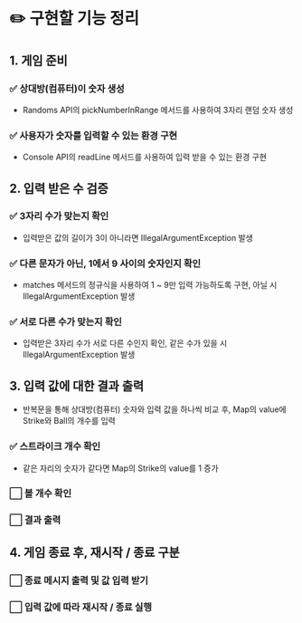 # ✏️ 구현할 기능 정리
## 1. 게임 준비
### ✅ 상대방(컴퓨터)이 숫자 생성 
- Randoms API의 pickNumberInRange 메서드를 사용하여 3자리 랜덤 숫자 생성 
### ✅ 사용자가 숫자를 입력할 수 있는 환경 구현
- Console API의 readLine 메서드를 사용하여 입력 받을 수 있는 환경 구현
## 2. 입력 받은 수 검증 
### ✅ 3자리 수가 맞는지 확인
- 입력받은 값의 길이가 3이 아니라면 IllegalArgumentException 발생
### ✅ 다른 문자가 아닌, 1에서 9 사이의 숫자인지 확인
- matches 메서드의 정규식을 사용하여 1 ~ 9만 입력 가능하도록 구현, 아닐 시 IllegalArgumentException 발생
### ✅ 서로 다른 수가 맞는지 확인
- 입력받은 3자리 수가 서로 다른 수인지 확인, 같은 수가 있을 시 IllegalArgumentException 발생 
## 3. 입력 값에 대한 결과 출력
- 반복문을 통해 상대방(컴퓨터) 숫자와 입력 값을 하나씩 비교 후, Map의 value에 Strike와 Ball의 개수를 입력
### ✅ 스트라이크 개수 확인
- 같은 자리의 숫자가 같다면 Map의 Strike의 value를 1 증가
### ⬜ 볼 개수 확인
### ⬜ 결과 출력 
## 4. 게임 종료 후, 재시작 / 종료 구분
### ⬜ 종료 메시지 출력 및 값 입력 받기
### ⬜ 입력 값에 따라 재시작 / 종료 실행


